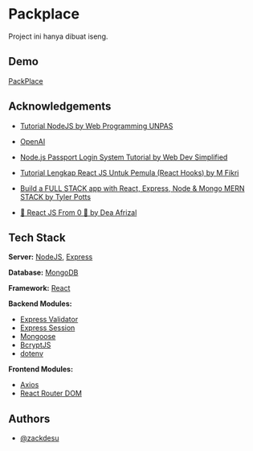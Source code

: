 # Packplace

Project ini hanya dibuat iseng.

## Demo

[PackPlace](http://www.packplace.my.id)

## Acknowledgements

- [Tutorial NodeJS by Web Programming UNPAS](https://www.youtube.com/watch?v=sSLJx5t4OJ4&list=PLFIM0718LjIW-XBdVOerYgKegBtD6rSfD)

- [OpenAI](https://openai.com)

- [Node.js Passport Login System Tutorial by Web Dev Simplified](https://youtu.be/-RCnNyD0L-s)

- [Tutorial Lengkap React JS Untuk Pemula (React Hooks) by M Fikri](https://www.youtube.com/watch?v=mNqZGTD-8os)

- [Build a FULL STACK app with React, Express, Node & Mongo MERN STACK by Tyler Potts](https://youtu.be/R81g-2r6ynM)

- [🍔 React JS From 0 🍔 by Dea Afrizal](https://www.youtube.com/watch?v=3Jgju76gS2g&list=PLc6SEcJkQ6DxQmmUzUilxRUNrJyeHDmX7)

## Tech Stack

**Server:** [NodeJS](https://nodejs.org), [Express](https://www.npmjs.com/package/express)

**Database:** [MongoDB](https://www.mongodb.com/)

**Framework:** [React](https://react.dev)

**Backend Modules:**

- [Express Validator](https://www.npmjs.com/package/express-validator)
- [Express Session](https://www.npmjs.com/package/express-session)
- [Mongoose](https://www.npmjs.com/package/mongoose)
- [BcryptJS](https://www.npmjs.com/package/bcryptjs)
- [dotenv](https://www.npmjs.com/package/dotenv)

**Frontend Modules:**

- [Axios](https://www.npmjs.com/package/axios)
- [React Router DOM](https://www.npmjs.com/package/react-router-dom)

## Authors

- [@zackdesu](https://www.github.com/zackdesu)
